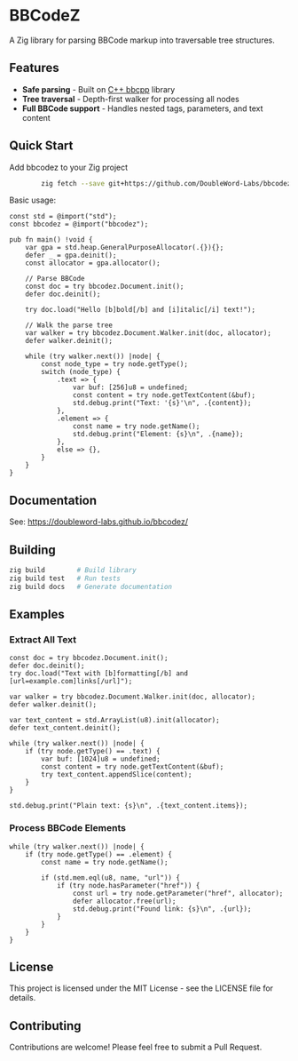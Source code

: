 # BBCodeZ

A Zig library for parsing BBCode markup into traversable tree structures.

## Features

- **Safe parsing** - Built on [C++ bbcpp](https://github.com/zethon/bbcpp) library
- **Tree traversal** - Depth-first walker for processing all nodes
- **Full BBCode support** - Handles nested tags, parameters, and text content

## Quick Start

Add bbcodez to your Zig project

```bash
        zig fetch --save git+https://github.com/DoubleWord-Labs/bbcodez.git
```

Basic usage:

```zig
const std = @import("std");
const bbcodez = @import("bbcodez");

pub fn main() !void {
    var gpa = std.heap.GeneralPurposeAllocator(.{}){};
    defer _ = gpa.deinit();
    const allocator = gpa.allocator();

    // Parse BBCode
    const doc = try bbcodez.Document.init();
    defer doc.deinit();

    try doc.load("Hello [b]bold[/b] and [i]italic[/i] text!");

    // Walk the parse tree
    var walker = try bbcodez.Document.Walker.init(doc, allocator);
    defer walker.deinit();

    while (try walker.next()) |node| {
        const node_type = try node.getType();
        switch (node_type) {
            .text => {
                var buf: [256]u8 = undefined;
                const content = try node.getTextContent(&buf);
                std.debug.print("Text: '{s}'\n", .{content});
            },
            .element => {
                const name = try node.getName();
                std.debug.print("Element: {s}\n", .{name});
            },
            else => {},
        }
    }
}
```

## Documentation

See: https://doubleword-labs.github.io/bbcodez/

## Building

```bash
zig build        # Build library
zig build test   # Run tests
zig build docs   # Generate documentation
```

## Examples

### Extract All Text

```zig
const doc = try bbcodez.Document.init();
defer doc.deinit();
try doc.load("Text with [b]formatting[/b] and [url=example.com]links[/url]");

var walker = try bbcodez.Document.Walker.init(doc, allocator);
defer walker.deinit();

var text_content = std.ArrayList(u8).init(allocator);
defer text_content.deinit();

while (try walker.next()) |node| {
    if (try node.getType() == .text) {
        var buf: [1024]u8 = undefined;
        const content = try node.getTextContent(&buf);
        try text_content.appendSlice(content);
    }
}

std.debug.print("Plain text: {s}\n", .{text_content.items});
```

### Process BBCode Elements

```zig
while (try walker.next()) |node| {
    if (try node.getType() == .element) {
        const name = try node.getName();

        if (std.mem.eql(u8, name, "url")) {
            if (try node.hasParameter("href")) {
                const url = try node.getParameter("href", allocator);
                defer allocator.free(url);
                std.debug.print("Found link: {s}\n", .{url});
            }
        }
    }
}
```

## License

This project is licensed under the MIT License - see the LICENSE file for details.

## Contributing

Contributions are welcome! Please feel free to submit a Pull Request.
